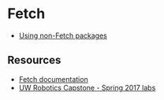 # Fetch

- [Using non-Fetch packages](using_non_fetch_packages.md)

## Resources
- [Fetch documentation](http://docs.fetchrobotics.com/)
- [UW Robotics Capstone - Spring 2017 labs](https://github.com/cse481sp17/cse481c/wiki)
